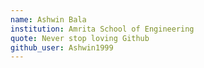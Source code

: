 ```yaml
---
name: Ashwin Bala
institution: Amrita School of Engineering
quote: Never stop loving Github
github_user: Ashwin1999
---
```

